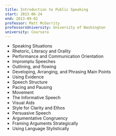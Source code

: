```yaml
---
title: Introduction to Public Speaking
start: 2013-06-24
end: 2013-09-02
professor: Matt McGarrity
professorsUniversity: University of Washington
university: Coursera
---
```

- Speaking Situations
- Rhetoric, Literacy and Orality
- Performance and Communication Orientation
- Impromptu Speeches
- Outlining, and flowing
- Developing, Arranging, and Phrasing Main Points
- Using Evidence
- Speech Structure
- Pacing and Pausing
- Movement
- The Informative Speech
- Visual Aids
- Style for Clarity and Ethos
- Persuasive Speech
- Argumentative Congruency
- Framing Arguments Strategically
- Using Language Stylistically
